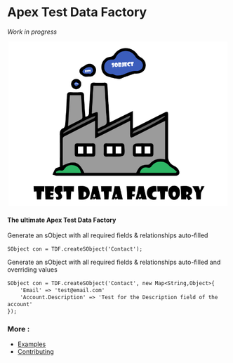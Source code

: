# Apex Test Data Factory

_Work in progress_

<p align="center"><img src ="/docs/assets/TDF.png" width="500"/></p>




#### The ultimate Apex Test Data Factory

Generate an sObject with all required fields & relationships auto-filled
  ```apex
  SObject con = TDF.createSObject('Contact');
  ```

Generate an sObject with all required fields & relationships auto-filled and overriding values
  ```apex
  SObject con = TDF.createSObject('Contact', new Map<String,Object>{
      'Email' => 'test@email.com'
      'Account.Description' => 'Test for the Description field of the account'
  });
  ```
  
  
  ### More :
* [Examples](/docs/EXAMPLES.md)
* [Contributing](/docs/CONTRIBUTE.md)
